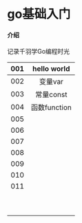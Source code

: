 # go基础入门

#### 介绍
记录千羽学Go编程时光

| 001  | hello world  |
| :--: | :----------: |
| 002  |   变量var    |
| 003  |  常量const   |
| 004  | 函数function |
| 005  |              |
| 006  |              |
| 007  |              |
| 008  |              |
| 009  |              |
| 010  |              |
| 011  |              |
|      |              |
|      |              |
|      |              |
|      |              |
|      |              |
|      |              |
|      |              |
|      |              |
|      |              |

